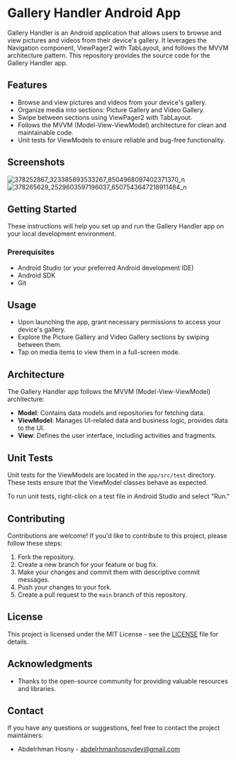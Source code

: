 
# Gallery Handler Android App

Gallery Handler is an Android application that allows users to browse and view pictures and videos from their device's gallery. It leverages the Navigation component, ViewPager2 with TabLayout, and follows the MVVM architecture pattern. This repository provides the source code for the Gallery Handler app.

## Features

- Browse and view pictures and videos from your device's gallery.
- Organize media into sections: Picture Gallery and Video Gallery.
- Swipe between sections using ViewPager2 with TabLayout.
- Follows the MVVM (Model-View-ViewModel) architecture for clean and maintainable code.
- Unit tests for ViewModels to ensure reliable and bug-free functionality.

## Screenshots

![378252867_323385893533267_8504968097402371370_n](https://github.com/AbdelrhmanHosnyAboElmag/GalleryHandler/assets/102666930/95afed60-3cff-4f0b-a635-4d448cba9df3)
![378265629_2529603597196037_6507543647218911484_n](https://github.com/AbdelrhmanHosnyAboElmag/GalleryHandler/assets/102666930/7946fcbe-a0a7-4392-be86-4531c36aef85)

## Getting Started

These instructions will help you set up and run the Gallery Handler app on your local development environment.

### Prerequisites

- Android Studio (or your preferred Android development IDE)
- Android SDK
- Git


## Usage

- Upon launching the app, grant necessary permissions to access your device's gallery.
- Explore the Picture Gallery and Video Gallery sections by swiping between them.
- Tap on media items to view them in a full-screen mode.

## Architecture

The Gallery Handler app follows the MVVM (Model-View-ViewModel) architecture:

- **Model**: Contains data models and repositories for fetching data.
- **ViewModel**: Manages UI-related data and business logic, provides data to the UI.
- **View**: Defines the user interface, including activities and fragments.

## Unit Tests

Unit tests for the ViewModels are located in the `app/src/test` directory. These tests ensure that the ViewModel classes behave as expected.

To run unit tests, right-click on a test file in Android Studio and select "Run."

## Contributing

Contributions are welcome! If you'd like to contribute to this project, please follow these steps:

1. Fork the repository.
2. Create a new branch for your feature or bug fix.
3. Make your changes and commit them with descriptive commit messages.
4. Push your changes to your fork.
5. Create a pull request to the `main` branch of this repository.

## License

This project is licensed under the MIT License - see the [LICENSE](LICENSE) file for details.

## Acknowledgments

- Thanks to the open-source community for providing valuable resources and libraries.

## Contact

If you have any questions or suggestions, feel free to contact the project maintainers:

- Abdelrhman Hosny - abdelrhmanhosnydev@gmail.com
